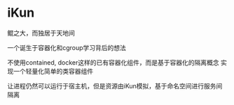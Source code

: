 # iKun
鲲之大，而独居于天地间

一个诞生于容器化和cgroup学习背后的想法

不使用contained, docker这样的已有容器化组件，而是基于容器化的隔离概念
实现一个轻量化简单的类容器组件

让进程仍然可以运行于宿主机，但是资源由iKun模拟，基于命名空间进行服务间隔离

